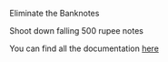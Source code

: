 Eliminate the Banknotes

Shoot down falling 500 rupee notes

You can find all the documentation [here](http://intro16.nyuad.im/index.php/2016/11/17/eliminate-the-banknotes/)

